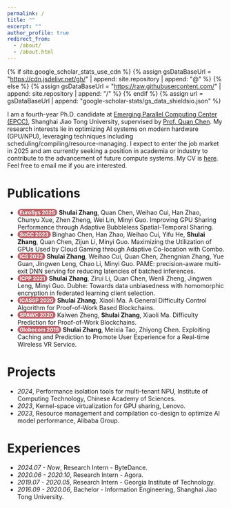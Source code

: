 ```yaml
---
permalink: /
title: ""
excerpt: ""
author_profile: true
redirect_from: 
  - /about/
  - /about.html
---
```


<style>
.pubtitle{
    background: #BD666D;
    color: white;
    font-size: 12px;
    padding: 1px 5px 1px 5px;
    border-radius: 15px;
    float: left;
    font-weight: bold;
}
.awardtitle{
    color: #BD666D;
    outline: 2px solid #BD666D;
    outline-offset: -2px;
    font-size: 12px;
    padding: 1px 5px 1px 5px;
    border-radius: 15px;
    float: left;
    font-weight: bold;
}
.font-bold{
    font-weight:bolder;
}
</style>
{% if site.google_scholar_stats_use_cdn %}
{% assign gsDataBaseUrl = "https://cdn.jsdelivr.net/gh/" | append: site.repository | append: "@" %}
{% else %}
{% assign gsDataBaseUrl = "https://raw.githubusercontent.com/" | append: site.repository | append: "/" %}
{% endif %}
{% assign url = gsDataBaseUrl | append: "google-scholar-stats/gs_data_shieldsio.json" %}

<span class='anchor' id='about-me'></span>

I am a fourth-year Ph.D. candidate at [Emerging Parallel Computing Center (EPCC)](http://epcc.sjtu.edu.cn), Shanghai Jiao Tong University, supervised by [Prof. Quan Chen](https://www.cs.sjtu.edu.cn/~chen-quan/index_EN.html).
My research interests lie in optimizing AI systems on modern hardware (GPU/NPU), leveraging techniques including scheduling/compiling/resource-managing. 
I expect to enter the job market in 2025 and am currently seeking a position in academia or industry to contribute to the advancement of future compute systems. My CV is [here](cv_2024_ShulaiZhang_EN.pdf). Feel free to email me if you are interested.

<!-- I am now a Postdoc at [Emerging Parallel Computing Center (EPCC)](http://epcc.sjtu.edu.cn) and a visiting scholar at NTU (Nanyang Technological University) [S-Lab](https://personal.ntu.edu.sg/tianwei.zhang/supervision.html). I obtained my Ph.D. from Shanghai Jiao Tong University (SJTU) under the supervision of [Prof. Quan Chen](https://www.cs.sjtu.edu.cn/~chen-quan/index_EN.html) and [Prof. Minyi Guo](https://cs.sjtu.edu.cn/~guo-my/). Before that, I received Bachelor degree at School of Information and Software Engineering, University Of Electronic Science And Technology Of China (UESTC). My research interests include Cloud-Native System and General-purpose Serverless Computing, particularly how to design serverless systems and provide elastic resource management for workflows and stateful functions. If you are interested in my project details, feel free to email me. 
-->

<!-- My research interest includes neural machine translation and computer vision. I have published more than 100 papers at the top international AI conferences with total <a href='https://scholar.google.com/citations?user=DhtAFkwAAAAJ'>google scholar citations <strong><span id='total_cit'>260000+</span></strong></a> (You can also use google scholar badge <a href='https://scholar.google.com/citations?user=DhtAFkwAAAAJ'><img src="https://img.shields.io/endpoint?url={{ url | url_encode }}&logo=Google%20Scholar&labelColor=f6f6f6&color=9cf&style=flat&label=citations"></a>). -->


<!-- # 🔥 News -->
<!-- # News
- *2022.02*: &nbsp;🎉🎉 Lorem ipsum dolor sit amet, consectetur adipiscing elit. Vivamus ornare aliquet ipsum, ac tempus justo dapibus sit amet. 
- *2022.02*: &nbsp;🎉🎉 Lorem ipsum dolor sit amet, consectetur adipiscing elit. Vivamus ornare aliquet ipsum, ac tempus justo dapibus sit amet.  -->

<!-- # 📝 Publications  -->
# Publications  

<!-- <div class='paper-box'><div class='paper-box-image'><div><div class="badge">CVPR 2016</div><img src='images/500x300.png' alt="sym" width="100%"></div></div>
<div class='paper-box-text' markdown="1">

[Deep Residual Learning for Image Recognition](https://openaccess.thecvf.com/content_cvpr_2016/papers/He_Deep_Residual_Learning_CVPR_2016_paper.pdf)

**Kaiming He**, Xiangyu Zhang, Shaoqing Ren, Jian Sun

[**Project**](https://scholar.google.com/citations?view_op=view_citation&hl=zh-CN&user=DhtAFkwAAAAJ&citation_for_view=DhtAFkwAAAAJ:ALROH1vI_8AC) <strong><span class='show_paper_citations' data='DhtAFkwAAAAJ:ALROH1vI_8AC'></span></strong>
- Lorem ipsum dolor sit amet, consectetur adipiscing elit. Vivamus ornare aliquet ipsum, ac tempus justo dapibus sit amet. 
</div>
</div> -->
<ul>
<li><div class="pubtitle">EuroSys 2025</div> &nbsp;<span class="font-bold">Shulai Zhang</span>, Quan Chen, Weihao Cui, Han Zhao, Chunyu Xue, Zhen Zheng, Wei Lin, Minyi Guo. Improving GPU Sharing Performance through Adaptive Bubbleless Spatial-Temporal Sharing.</li>
<li><div class="pubtitle">SoCC 2023</div> &nbsp;Binghao Chen, Han Zhao, Weihao Cui, Yifu He, <span class="font-bold">Shulai Zhang</span>, Quan Chen, Zijun Li, Minyi Guo. Maximizing the Utilization of GPUs Used by Cloud Gaming through Adaptive Co-location with Combo.</li>
<li><div class="pubtitle">ICS 2022</div> &nbsp;<span class="font-bold">Shulai Zhang</span>, Weihao Cui, Quan Chen, Zhengnian Zhang, Yue Guan, Jingwen Leng, Chao Li, Minyi Guo. PAME: precision-aware multi-exit DNN serving for reducing latencies of batched inferences.</li>
<li><div class="pubtitle">ICPP 2021</div> &nbsp;<span class="font-bold">Shulai Zhang</span>, Zirui Li, Quan Chen, Wenli Zheng, Jingwen Leng, Minyi Guo. Dubhe: Towards data unbiasedness with homomorphic encryption in federated learning client selection.</li>
<li><div class="pubtitle">ICASSP 2020</div> &nbsp;<span class="font-bold">Shulai Zhang</span>, Xiaoli Ma. A General Difficulty Control Algorithm for Proof-of-Work Based Blockchains.</li>
<li><div class="pubtitle">SPAWC 2020</div> &nbsp;Kaiwen Zheng, <span class="font-bold">Shulai Zhang</span>, Xiaoli Ma. Difficulty Prediction for Proof-of-Work Blockchains.</li>
<li><div class="pubtitle">Globecom 2019</div> &nbsp;<span class="font-bold">Shulai Zhang</span>, Meixia Tao, Zhiyong Chen. Exploiting Caching and Prediction to Promote User Experience for a Real-time Wireless VR Service.</li>
</ul>
<!--
<a href='https://scholar.google.com/citations?user=cHjjhw0AAAAJ'><img src="https://img.shields.io/endpoint?url={{ url | url_encode }}&logo=Google%20Scholar&labelColor=f6f6f6&color=9cf&style=flat&label=Total google scholar citations"></a> -->


# Projects
- *2024*, Performance isolation tools for multi-tenant NPU, Institute of Computing Technology, Chinese Academy of Sciences.
- *2023*, Kernel-space virtualization for GPU sharing, Lenovo.
- *2023*, Resource management and compilation co-design to optimize AI model performance, Alibaba Group.

# Experiences
- *2024.07 - Now*, Research Intern - ByteDance.
- *2020.06 - 2020.10*, Research Intern - Agora.
- *2019.07 - 2020.05*, Research Intern - Georgia Institute of Technology.
- *2016.09 - 2020.06*, Bachelor - Information Engineering, Shanghai Jiao Tong University.
<!-- # 📖 Educations -->

<!-- # Invited Talks
- *2021.06*, Lorem ipsum dolor sit amet, consectetur adipiscing elit. Vivamus ornare aliquet ipsum, ac tempus justo dapibus sit amet. 
- *2016.11*, Lorem ipsum dolor sit amet, consectetur adipiscing elit. Vivamus ornare aliquet ipsum, ac tempus justo dapibus sit amet.  \| [\[video\]](https://github.com/) -->
<!-- # 💬 Invited Talks -->


<!-- # Internships
- *2019.05 - 2020.02*, [Lorem](https://github.com/), China. -->
<!-- # 💻 Internships -->

<!-- <hr>
<img alt="last updated" src="https://img.shields.io/github/last-commit/lzjzx1122/lzjzx1122.github.io?color=e8e8e8&label=Last%20Updated&logo=Convertio&logoColor=white&style=flat-square&labelColor=gray">  &nbsp;

<a href="http://s01.flagcounter.com/more/gWC"><img src="https://s01.flagcounter.com/count2/gWC/bg_F5F5F5/txt_000000/border_8C8C8C/columns_4/maxflags_8/viewers_0/labels_1/pageviews_1/flags_0/percent_0/" alt="Flag Counter" border="0"></a> -->

